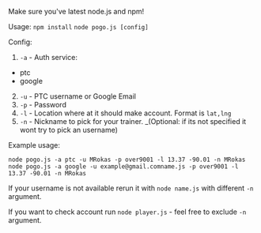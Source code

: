 Make sure you've latest node.js and npm!

Usage:
`npm install`
`node pogo.js [config]`

Config:

1. `-a` - Auth service:
  * ptc
  * google
2. `-u` - PTC username or Google Email
3. `-p` - Password
4. `-l` - Location where at it should make account. Format is `lat,lng`
5. `-n` - Nickname to pick for your trainer. _(Optional: if its not specified it wont try to pick an username)

Example usage: 

`node pogo.js -a ptc -u MRokas -p over9001 -l 13.37 -90.01 -n MRokas`
`node pogo.js -a google -u example@gmail.comname.js -p over9001 -l 13.37 -90.01 -n MRokas`

If your username is not available rerun it with `node name.js` with different `-n` argument.

If you want to check account run `node player.js` - feel free to exclude `-n` argument.